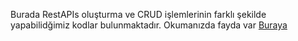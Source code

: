 Burada RestAPIs oluşturma ve CRUD işlemlerinin farklı şekilde yapabilidğimiz kodlar bulunmaktadır.
Okumanızda fayda var [Buraya](../README.md)
